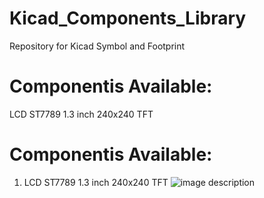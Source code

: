 # Kicad_Components_Library
Repository for Kicad Symbol and Footprint 

# Componentis Available:
LCD ST7789 1.3 inch 240x240 TFT
# Componentis Available:
1. LCD ST7789 1.3 inch 240x240 TFT ![image description](https://github.com/BennyLuca/Kicad_Components_Library/ST7789_1.3_240x240/DOC/1.3_Inch_TFT_Module_ST7789.jpg)
